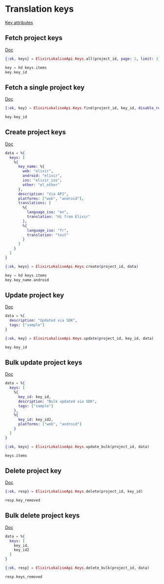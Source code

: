 # Translation keys

[Key attributes](https://app.lokalise.com/api2docs/curl/#object-keys)

## Fetch project keys

[Doc](https://app.lokalise.com/api2docs/curl/#transition-list-all-keys-get)

```elixir
{:ok, keys} = ElixirLokaliseApi.Keys.all(project_id, page: 2, limit: 3)

key = hd keys.items
key.key_id
```

## Fetch a single project key

[Doc](https://app.lokalise.com/api2docs/curl/#transition-retrieve-a-key-get)

```elixir
{:ok, key} = ElixirLokaliseApi.Keys.find(project_id, key_id, disable_references: "1")

key.key_id
```

## Create project keys

[Doc](https://app.lokalise.com/api2docs/curl/#transition-create-keys-post)

```elixir
data = %{
  keys: [
    %{
      key_name: %{
        web: "elixir",
        android: "elixir",
        ios: "elixir_ios",
        other: "el_other"
      },
      description: "Via API",
      platforms: ["web", "android"],
      translations: [
        %{
          language_iso: "en",
          translation: "Hi from Elixir"
        },
        %{
          language_iso: "fr",
          translation: "test"
        }
      ]
    }
  ]
}

{:ok, keys} = ElixirLokaliseApi.Keys.create(project_id, data)

key = hd keys.items
key.key_name.android
```

## Update project key

[Doc](https://app.lokalise.com/api2docs/curl/#transition-update-a-key-put)

```elixir
data = %{
  description: "Updated via SDK",
  tags: ["sample"]
}

{:ok, key} = ElixirLokaliseApi.Keys.update(project_id, key_id, data)

key.key_id
```

## Bulk update project keys

[Doc](https://app.lokalise.com/api2docs/curl/#transition-bulk-update-put)

```elixir
data = %{
  keys: [
    %{
      key_id: key_id,
      description: "Bulk updated via SDK",
      tags: ["sample"]
    },
    %{
      key_id: key_id2,
      platforms: ["web", "android"]
    }
  ]
}

{:ok, keys} = ElixirLokaliseApi.Keys.update_bulk(project_id, data)

keys.items
```

## Delete project key

[Doc](https://app.lokalise.com/api2docs/curl/#transition-delete-a-key-delete)

```elixir
{:ok, resp} = ElixirLokaliseApi.Keys.delete(project_id, key_id)

resp.key_removed
```

## Bulk delete project keys

[Doc](https://app.lokalise.com/api2docs/curl/#transition-delete-multiple-keys-delete)

```elixir
data = %{
  keys: [
    key_id,
    key_id2
  ]
}

{:ok, resp} = ElixirLokaliseApi.Keys.delete_bulk(project_id, data)

resp.keys_removed
```
